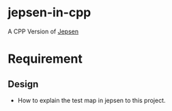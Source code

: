 # jepsen-in-cpp
A CPP Version of [Jepsen](https://github.com/jepsen-io/jepsen)

# Requirement

## Design
- How to explain the test map in jepsen to this project.